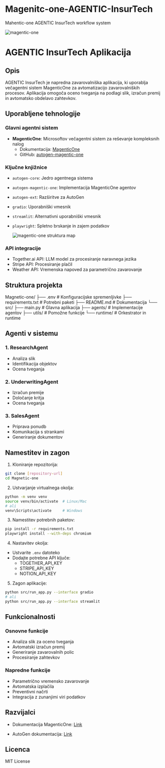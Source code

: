 # Magenitc-one-AGENTIC-InsurTech
Mahentic-one AGENTIC InsurTech workflow system

![magentic-one](https://github.com/user-attachments/assets/16295fb5-bb61-4ab8-9192-389f6370f18a) 



# AGENTIC InsurTech Aplikacija

## Opis
AGENTIC InsurTech je napredna zavarovalniška aplikacija, ki uporablja večagentni sistem MagenticOne za avtomatizacijo zavarovalniških procesov. Aplikacija omogoča oceno tveganja na podlagi slik, izračun premij in avtomatsko obdelavo zahtevkov.

## Uporabljene tehnologije

### Glavni agentni sistem
- **MagenticOne**: Microsoftov večagentni sistem za reševanje kompleksnih nalog
  - Dokumentacija: [MagenticOne](https://www.microsoft.com/en-us/research/articles/magentic-one-a-generalist-multi-agent-system-for-solving-complex-tasks/)
  - GitHub: [autogen-magentic-one](https://github.com/microsoft/autogen/tree/main/python/packages/autogen-magentic-one)

### Ključne knjižnice
- `autogen-core`: Jedro agentnega sistema
- `autogen-magentic-one`: Implementacija MagenticOne agentov
- `autogen-ext`: Razširitve za AutoGen
- `gradio`: Uporabniški vmesnik
- `streamlit`: Alternativni uporabniški vmesnik
- `playwright`: Spletno brskanje in zajem podatkov

  ![magentic-one struktura map](https://github.com/user-attachments/assets/ae9bff79-3427-451c-bd89-f3612a2ad420)
  


### API integracije
- Together.ai API: LLM model za procesiranje naravnega jezika
- Stripe API: Procesiranje plačil
- Weather API: Vremenska napoved za parametrično zavarovanje

## Struktura projekta 
Magnetic-one/
├── .env # Konfiguracijske spremenljivke
├── requirements.txt # Potrebni paketi
├── README.md # Dokumentacija
└── src/
├── main.py # Glavna aplikacija
├── agents/ # Implementacije agentov
├── utils/ # Pomožne funkcije
└── runtime/ # Orkestrator in runtime

## Agenti v sistemu

### 1. ResearchAgent
- Analiza slik
- Identifikacija objektov
- Ocena tveganja

### 2. UnderwritingAgent
- Izračun premije
- Določanje kritja
- Ocena tveganja

### 3. SalesAgent
- Priprava ponudb
- Komunikacija s strankami
- Generiranje dokumentov

## Namestitev in zagon

1. Kloniranje repozitorija:
```bash
git clone [repository-url]
cd Magnetic-one
```

2. Ustvarjanje virtualnega okolja:
```bash
python -m venv venv
source venv/bin/activate  # Linux/Mac
# ali
venv\Scripts\activate     # Windows
```

3. Namestitev potrebnih paketov:
```bash
pip install -r requirements.txt
playwright install --with-deps chromium
```

4. Nastavitev okolja:
- Ustvarite `.env` datoteko
- Dodajte potrebne API ključe:
  - TOGETHER_API_KEY
  - STRIPE_API_KEY
  - NOTION_API_KEY

5. Zagon aplikacije:
```bash
python src/run_app.py --interface gradio
# ali
python src/run_app.py --interface streamlit
```

## Funkcionalnosti

### Osnovne funkcije
- Analiza slik za oceno tveganja
- Avtomatski izračun premij
- Generiranje zavarovalnih polic
- Procesiranje zahtevkov

### Napredne funkcije
- Parametrično vremensko zavarovanje
- Avtomatska izplačila
- Preventivni načrti
- Integracija z zunanjimi viri podatkov

## Razvijalci
- Dokumentacija MagenticOne: [Link](https://github.com/microsoft/autogen/tree/main/python/packages/autogen-magentic-one)

- AutoGen dokumentacija: [Link](https://microsoft.github.io/autogen/)

## Licenca
MIT License



